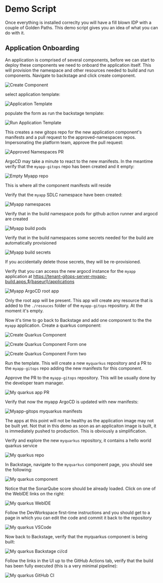# Demo Script

Once everything is installed correclty you will have a fill blown IDP with a couple of Golden Paths.
This demo script gives you an idea of what you can do with it.

## Application Onboarding

An application is comprised of several components, before we can start to deploy these components we need to onboard the application itself. This will provision the namespace and other resources needed to build and run components.
Navigate to backstage and click create component.

![Create Component](./media/create-component.png "Create Component")

select application template:

![Application Template](./media/application-template.png "Application Template")

populate the form as run the backstage template:

![Run Application Template](./media/run-application-template.png "Run Application Template")

This creates a new gitops repo for the new application component's manifests and a pull request to the approved-namespaces repos.
Impersonating the platform team, approve the pull request:

![Approved Namespaces PR](./media/approved-namespaces-pr.png "Approved Namespaces PR")

ArgoCD may take a minute to react to the new manifests.
In the meantime verify that the `myapp-gitops` repo has been created and it empty:

![Empty Myapp repo](./media/empty-myapp-repo.png "Empty myapp repo")

This is where all the component manifests will reside

Verify that the `myapp` SDLC namespace have been created:

![Myapp namespaces](./media/myapp-namespaces.png "Myapp namespaces")

Verify that in the build namespace pods for github action runner and argocd are created

![Myapp build pods](./media/myapp-build-pods.png "Myapp-build pods")

Verify that in the build namespaces some secrets needed for the build are automatically provisioned

![Myapp build secrets](./media/myapp-build-secrets.png "Myapp-build secrets")

If you accidentally delete those secrets, they will be re-provisioned.

Verify that you can access the new argocd instance for the `myapp` application at https://tenant-gitops-server-myapp-build.apps.${baseurl}/applications

![Myapp ArgoCD root app](./media/myapp-argocd-rootapp.png "Myapp ArgoCD root app")

Only the root app will be present. This app will create any resource that is added to the `./resouces` folder of the `myapp-gitops` repository. At the moment it's empty.

Now it's time to go back to Backstage and add one component to the the `myapp` application. Create a quarkus component:

![Create Quarkus Component](./media/create-quarkus-component.png "Create quarkus component")

![Create Quarkus Component Form one](./media/myquarkus-form-one.png "Create quarkus component Form one")

![Create Quarkus Component Form two](./media/myquarkus-form-one.png "Create quarkus component Form two")

Run the template. This will create a new `myquarkus` repository and a PR to the `myapp-gitops` repo adding the new manifests for this component.

Approve the PR to the `myapp-gitops` repository. This will be usually done by the developer team manager.

![My quarkus app PR](./media/myquarkus-app-pr.png "My quarkus app PR")

Verify that now the myapp ArgoCD is updated with new manifests:

![Myapp-gitops myquarkus manifests](./media/myapp-gitops-myquarkus-manifests.png "Myapp-gitops myquarkus manifests")

The apps at this point will not be healthy as the application image may not be built yet. Not that in this demo as soon as an applicaiton image is built, it is immediately pushed to production. This is obviously a simplification.

Verify and explore the new `myquarkus` repository, it contains a hello world quarkus service

![My quarkus repo](./media/myquarkus-repo.png "My quarkus repo")

In Backstage, navigate to the `myquarkus` component page, you should see the following:

![My quarkus component](./media/myquarkus-component-backstage.png "My quarkus component")

Notice that the SonarQube score should be already loaded. Click on one of the WebIDE links on the right:

![My quarkus WebIDE](./media/myquarkus-webide.png "My quarkus WebIDE")

Follow the DevWorkspace first-time instructions and you should get to a page in which you can edit the code and commit it back to the repository

![My quarkus VSCode](./media/myquarkus-vscode.png "My quarkus VSCode")

Now back to Backstage, verify that the myquarkus component is being built:

![My quarkus Backstage ci/cd](./media/myquarkus-backstage-ci-cd.png "My quarkus Backstage ci/cd")

Follow the links in the UI up to the GitHub Actions tab, verify that the build has been fully executed (this is a very minimal pipeline):

![My quarkus GitHub CI](./media/myquarkus-github-ci.png "My quarkus GitHub CI")